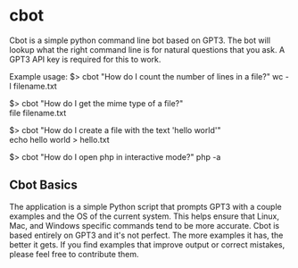 # cbot
Cbot is a simple python command line bot based on GPT3. The bot will lookup what the right command line is for natural questions that you ask. A GPT3 API key is required for this to work. 

Example usage:
$> cbot "How do I count the number of lines in a file?"
   wc -l filename.txt

$> cbot "How do I get the mime type of a file?"        
file filename.txt

$> cbot "How do I create a file with the text 'hello world'"   
echo hello world > hello.txt

$> cbot "How do I open php in interactive mode?" 
php -a

## Cbot Basics
The application is a simple Python script that prompts GPT3 with a couple examples and the OS of the current system. This helps ensure that Linux, Mac, and Windows specific commands tend to be more accurate.  Cbot is based entirely on GPT3 and it's not perfect. The more examples it has, the better it gets.  If you find examples that improve output or correct mistakes, please feel free to contribute them. 
